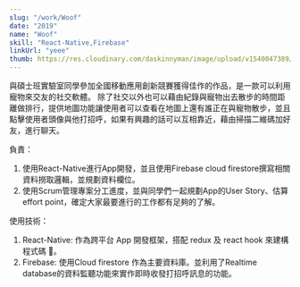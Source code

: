 ```yaml
---
slug: "/work/Woof"
date: "2019"
name: "Woof"
skill: "React-Native,Firebase"
linkUrl: "yeee"
thumb: https://res.cloudinary.com/daskinnyman/image/upload/v1540047389/woof.png
---
```


與碩士班實驗室同學參加全國移動應用創新競賽獲得佳作的作品，是一款可以利用寵物來交友的社交軟體。
除了社交以外也可以藉由紀錄與寵物出去散步的時間距離做排行，提供地圖功能讓使用者可以查看在地圖上還有誰正在與寵物散步，並且點擊使用者頭像與他打招呼，如果有興趣的話可以互相靠近，藉由掃描二維碼加好友，進行聊天。

負責：
1. 使用React-Native進行App開發，並且使用Firebase cloud firestore撰寫相關資料撈取邏輯，並規劃資料欄位。
2. 使用Scrum管理專案分工進度，並與同學們一起規劃App的User Story、估算effort point，確定大家最要進行的工作都有足夠的了解。

使用技術：

1. React-Native: 作為跨平台 App 開發框架，搭配 redux 及 react hook 來建構程式碼 。
2. Firebase: 使用Cloud firestore 作為主要資料庫。並利用了Realtime database的資料監聽功能來實作即時收發打招呼訊息的功能。
